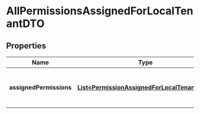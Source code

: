 

# AllPermissionsAssignedForLocalTenantDTO


## Properties

| Name | Type | Description | Notes |
|------------ | ------------- | ------------- | -------------|
|**assignedPermissions** | [**List&lt;PermissionAssignedForLocalTenantDTO&gt;**](PermissionAssignedForLocalTenantDTO.md) | A list of objects representing the user&#39;s permissions. |  [optional] |



